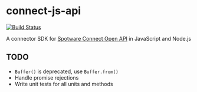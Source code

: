 # connect-js-api
[![Build Status](https://travis-ci.org/spotware/connect-js-api.svg?branch=master)](https://travis-ci.org/spotware/connect-js-api)

A connector SDK for [Spotware Connect Open API](https://connect.spotware.com/docs/api-reference) in JavaScript and Node.js

## TODO
* `Buffer()` is deprecated, use `Buffer.from()`
* Handle promise rejections
* Write unit tests for all units and methods
